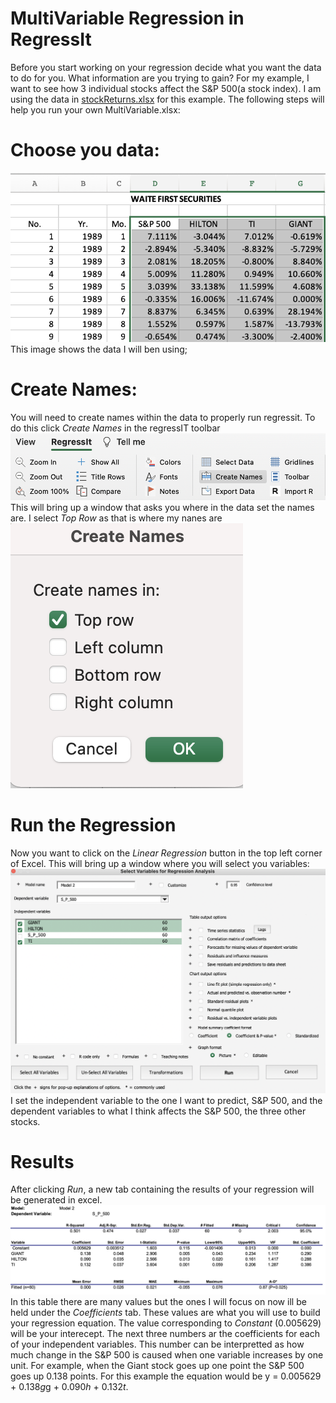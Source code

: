 # MultiVariable Regression in RegressIt

Before you start working on your regression decide what you want the data to do for you. What information are you trying to gain? For my example, I want to see how 3 individual stocks affect the S&P 500(a stock index). I am using the data in [stockReturns.xlsx](https://github.com/nmcdowell00/Data_Jam_Resources/blob/main/stockReturns.xlsx) for this example. The following steps will help you run your own MultiVariable.xlsx: 

# Choose you data:
![](images/columnms.png)
This image shows the data I will ben using;

# Create Names:
You will need to create names within the data to properly run regressit. To do this click *Create Names* in the regressIT toolbar ![](images/createnames.png) This will bring up a window that asks you where in the data set the names are. I select *Top Row* as that is where my nanes are ![](images/toprow.png)

# Run the Regression
Now you want to click on the *Linear Regression* button in the top left corner of Excel. This will bring up a window where you will select you variables: 
![](images/regressittable.png) I set the independent variable to the one I want to predict, S&P 500, and the dependent variables to what I think affects the S&P 500, the three other stocks. 

# Results
After clicking *Run*, a new tab containing the results of your regression will be generated in excel. ![](images/stats.png) In this table there are many values but the ones I will focus on now ill be held under the *Coefficients* tab. These values are what you will use to build your regression equation. The value corresponding to *Constant* (0.005629) will be your interecept. The next three numbers ar the coefficients for each of your independent variables. This number can be interpretted as how much change in the S&P 500 is caused when one variable increases by one unit. For example, when the Giant stock goes up one point the S&P 500 goes up 0.138 points. For this example the equation would be y = 0.005629 + 0.138*g*g + 0.090*h* + 0.132*t*. 


